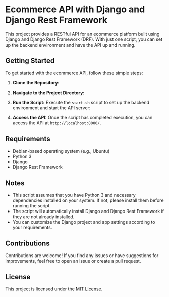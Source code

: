 # Ecommerce API with Django and Django Rest Framework

This project provides a RESTful API for an ecommerce platform built using Django and Django Rest Framework (DRF). With just one script, you can set up the backend environment and have the API up and running.

## Getting Started

To get started with the ecommerce API, follow these simple steps:

1. **Clone the Repository:**

2. **Navigate to the Project Directory:**

3. **Run the Script:**
Execute the `start.sh` script to set up the backend environment and start the API server:

4. **Access the API:**
Once the script has completed execution, you can access the API at `http://localhost:8000/`.

## Requirements

- Debian-based operating system (e.g., Ubuntu)
- Python 3
- Django
- Django Rest Framework

## Notes

- This script assumes that you have Python 3 and necessary dependencies installed on your system. If not, please install them before running the script.
- The script will automatically install Django and Django Rest Framework if they are not already installed.
- You can customize the Django project and app settings according to your requirements.

## Contributions

Contributions are welcome! If you find any issues or have suggestions for improvements, feel free to open an issue or create a pull request.

## License

This project is licensed under the [MIT License](LICENSE).
